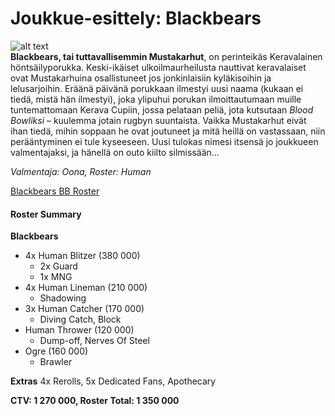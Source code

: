 # Joukkue-esittely: Blackbears
![alt text](/siteTexts/blogEntries/3/BLACKBEARSlogo.png)
\
**Blackbears, tai tuttavallisemmin Mustakarhut**, on perinteikäs Keravalainen höntsäilyporukka. Keski-ikäiset ulkoilmaurheilusta nauttivat keravalaiset ovat Mustakarhuina osallistuneet jos jonkinlaisiin kyläkisoihin ja lelusarjoihin. Eräänä päivänä porukkaan ilmestyi uusi naama (kukaan ei tiedä, mistä hän ilmestyi), joka ylipuhui porukan ilmoittautumaan muille tuntemattomaan Kerava Cupiin, jossa pelataan peliä, jota kutsutaan *Blood Bowliksi* – kuulemma jotain rugbyn suuntaista. Vaikka Mustakarhut eivät ihan tiedä, mihin soppaan he ovat joutuneet ja mitä heillä on vastassaan, niin perääntyminen ei tule kyseeseen. Uusi tulokas nimesi itsensä jo joukkueen valmentajaksi, ja hänellä on outo kiilto silmissään...

*Valmentaja: Oona, Roster: Human*

[Blackbears BB Roster](https://bbroster.com?code=t9t70m0f0y1d5r4p42n1v20e53a1p42s1p42c00000e53n1a1v20p42s2m1p39s2p39i00001p41s4p41s1a2v40e2.13p41x12p39a1x9e20v10p39x10s2p40x11s1e40.44v40a2p5v20a1s2e50IBlackbears:Orson:Nalle:Mischa:Bamse:Teddy:Winnie:Bj%C3%B6rn%20II:Bernard:Paddington:Baloo:Koda:Ursula:Wojtek)

#### Roster Summary
**Blackbears**
* 4x Human Blitzer (380 000)
    * 2x Guard
    * 1x MNG
* 4x Human Lineman (210 000)
    * Shadowing
* 3x Human Catcher (170 000)
    * Diving Catch, Block
* Human Thrower (120 000)
    * Dump-off, Nerves Of Steel
* Ogre (160 000)
    * Brawler

**Extras**
4x Rerolls, 5x Dedicated Fans, Apothecary

**CTV: 1 270 000, Roster Total: 1 350 000**
